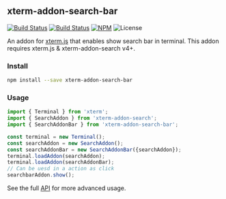 ## xterm-addon-search-bar

[![Build Status](https://github.com/yinshuxun/xterm-addon-search-bar/workflows/ci/badge.svg?branch=master&event=push)](https://github.com/yinshuxun/xterm-addon-search-bar/actions)
[![Build Status](https://github.com/yinshuxun/xterm-addon-search-bar/workflows/npm-publish/badge.svg?branch=master&event=push)](https://github.com/yinshuxun/xterm-addon-search-bar/actions)
[![NPM](https://img.shields.io/npm/v/xterm-addon-search-bar.svg)](https://www.npmjs.com/package/xterm-addon-search-bar)
![License](https://img.shields.io/npm/l/xterm-addon-search-bar.svg)

An addon for [xterm.js](https://github.com/xtermjs/xterm.js) that enables show search bar in terminal. This addon requires xterm.js & xterm-addon-search v4+.

### Install

```bash
npm install --save xterm-addon-search-bar
```

### Usage

```ts
import { Terminal } from 'xterm';
import { SearchAddon } from 'xterm-addon-search';
import { SearchAddonBar } from 'xterm-addon-search-bar';

const terminal = new Terminal();
const searchAddon = new SearchAddon();
const searchAddonBar = new SearchAddonBar({searchAddon});
terminal.loadAddon(searchAddon);
terminal.loadAddon(searchAddonBar);
// Can be uesd in a action as click
searchbarAddon.show();
```

See the full [API](https://github.com/yinshuxun/xterm-addon-search-bar/typings/index.d.ts) for more advanced usage.
